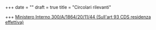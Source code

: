 +++
date = ""
draft = true
title = "Circolari rilevanti"

+++
[Ministero Interno 300/A/1864/20/11/44 (Sull'art 93 CDS residenza effettiva)](https://d8f6e268-ce60-4e3e-a93b-b4337e8d31b6.filesusr.com/ugd/a50911_25421fda87754e05b9f44b57d93cc582.pdf)